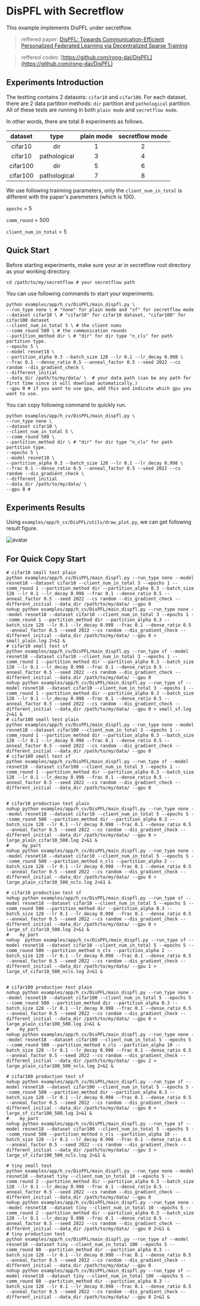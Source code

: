 # DisPFL with Secretflow

This example implements DisPFL under secretflow.

> reffered paper: [DisPFL: Towards Communication-Efficient Personalized Federated Learning via Decentralized Sparse Training](https://arxiv.org/abs/2206.00187)

> reffered codes: [https://github.com/rong-dai/DisPFL](https://github.com/rong-dai/DisPFL)


## Experiments Introduction

The testting contains 2 datasets: `cifar10` and `cifar100`.
For each dataset, there are 2 data partition methods: `dir` partition and `pathological` partition.
All of these tests are running in both `plain mode` and `secretflow mode`.

In other words, there are total 8 experiments as follows.

| dataset  |        type         | plain mode | secretflow mode |
|:--------:|:-------------------:|:----------:|:---------------:|
| cifar10  |         dir         |     1      |        2        |
| cifar10  |    pathological     |     3      |        4        |
| cifar100 |         dir         |     5      |        6        |
| cifar100 |    pathological     |     7      |        8        |

We use following trainning parameters, only the `client_num_in_total` is different with the paper's paremeters (which is 100).

`epochs` = 5

`comm_round` = 500

`client_num_in_total` = 5

## Quick Start

Before starting experiments, make sure your ar in secretflow root directory as your working directory.

```commandline
cd /path/to/my/secretflow # your secretflow path
```

You can use following commands to start your experiments.

```commandline
python examples/app/h_cv/DisPFL/main_dispfl.py \
--run_type none \ # "none" for plain mode and "sf" for secretflow mode
--dataset cifar10 \ # "cifar10" for cifar10 dataset, "cifar100" for cifar100 dataset
--client_num_in_total 5 \ # the client nums
--comm_round 500 \ # the communication rounds
--partition_method dir \ # "dir" for dir type "n_cls" for path partition type.
--epochs 5 \
--model resnet18 \
--partition_alpha 0.3 --batch_size 128 --lr 0.1 --lr_decay 0.998 \
--frac 0.1 --dense_ratio 0.5 --anneal_factor 0.5 --seed 2022 --cs random --dis_gradient_check \
--different_initial
--data_dir /path/to/my/data/ \  # your data path (can be any path for first time since it will download automatically.)
--gpu 0 # if you want to use gpu, add this and indicate which gpu you want to use.
```

You can copy following command to quickly run.
```commandline
python examples/app/h_cv/DisPFL/main_dispfl.py \
--run_type none \
--dataset cifar10 \
--client_num_in_total 5 \
--comm_round 500 \
--partition_method dir \ # "dir" for dir type "n_cls" for path partition type.
--epochs 5 \
--model resnet18 \
--partition_alpha 0.3 --batch_size 128 --lr 0.1 --lr_decay 0.998 \
--frac 0.1 --dense_ratio 0.5 --anneal_factor 0.5 --seed 2022 --cs random --dis_gradient_check \
--different_initial
--data_dir /path/to/my/data/ \
--gpu 0 #
```

## Experiments Results

Using `examples/app/h_cv/DisPFL/utils/draw_plot.py`, we can get following result figure.

![avatar](pic/results.png)


## For Quick Copy Start

```commandline
# cifar10 small test plain
python examples/app/h_cv/DisPFL/main_dispfl.py --run_type none --model resnet18 --dataset cifar10 --client_num_in_total 3 --epochs 1 --comm_round 1 --partition_method dir --partition_alpha 0.3 --batch_size 128 --lr 0.1 --lr_decay 0.998 --frac 0.1 --dense_ratio 0.5 --anneal_factor 0.5 --seed 2022 --cs random --dis_gradient_check --different_initial --data_dir /path/to/my/data/ --gpu 0
nohup python examples/app/h_cv/DisPFL/main_dispfl.py --run_type none --model resnet18 --dataset cifar10 --client_num_in_total 3 --epochs 1 --comm_round 1 --partition_method dir --partition_alpha 0.3 --batch_size 128 --lr 0.1 --lr_decay 0.998 --frac 0.1 --dense_ratio 0.5 --anneal_factor 0.5 --seed 2022 --cs random --dis_gradient_check --different_initial --data_dir /path/to/my/data/ --gpu 0 > small_plain.log 2>&1 &
# cifar10 small test sf
python examples/app/h_cv/DisPFL/main_dispfl.py --run_type sf --model resnet18 --dataset cifar10 --client_num_in_total 3 --epochs 1 --comm_round 1 --partition_method dir --partition_alpha 0.3 --batch_size 128 --lr 0.1 --lr_decay 0.998 --frac 0.1 --dense_ratio 0.5 --anneal_factor 0.5 --seed 2022 --cs random --dis_gradient_check --different_initial --data_dir /path/to/my/data/ --gpu 0
nohup python examples/app/h_cv/DisPFL/main_dispfl.py --run_type sf --model resnet18 --dataset cifar10 --client_num_in_total 3 --epochs 1 --comm_round 1 --partition_method dir --partition_alpha 0.3 --batch_size 128 --lr 0.1 --lr_decay 0.998 --frac 0.1 --dense_ratio 0.5 --anneal_factor 0.5 --seed 2022 --cs random --dis_gradient_check --different_initial --data_dir /path/to/my/data/ --gpu 0 > small_sf.log 2>&1 &
# cifar100 small test plain
python examples/app/h_cv/DisPFL/main_dispfl.py --run_type none --model resnet18 --dataset cifar100 --client_num_in_total 3 --epochs 1 --comm_round 1 --partition_method dir --partition_alpha 0.3 --batch_size 128 --lr 0.1 --lr_decay 0.998 --frac 0.1 --dense_ratio 0.5 --anneal_factor 0.5 --seed 2022 --cs random --dis_gradient_check --different_initial --data_dir /path/to/my/data/ --gpu 0
# cifar100 small test sf
python examples/app/h_cv/DisPFL/main_dispfl.py --run_type sf --model resnet18 --dataset cifar100 --client_num_in_total 3 --epochs 1 --comm_round 1 --partition_method dir --partition_alpha 0.3 --batch_size 128 --lr 0.1 --lr_decay 0.998 --frac 0.1 --dense_ratio 0.5 --anneal_factor 0.5 --seed 2022 --cs random --dis_gradient_check --different_initial --data_dir /path/to/my/data/ --gpu 0


# cifar10 production test plain
nohup python examples/app/h_cv/DisPFL/main_dispfl.py --run_type none --model resnet18 --dataset cifar10 --client_num_in_total 5 --epochs 5 --comm_round 500 --partition_method dir --partition_alpha 0.3 --batch_size 128 --lr 0.1 --lr_decay 0.998 --frac 0.1 --dense_ratio 0.5 --anneal_factor 0.5 --seed 2022 --cs random --dis_gradient_check --different_initial --data_dir /path/to/my/data/ --gpu 0 > large_plain_cifar10_500.log 2>&1 &
#     my_part
nohup python examples/app/h_cv/DisPFL/main_dispfl.py --run_type none --model resnet18 --dataset cifar10 --client_num_in_total 5 --epochs 5 --comm_round 500 --partition_method n_cls --partition_alpha 2 --batch_size 128 --lr 0.1 --lr_decay 0.998 --frac 0.1 --dense_ratio 0.5 --anneal_factor 0.5 --seed 2022 --cs random --dis_gradient_check --different_initial --data_dir /path/to/my/data/ --gpu 0 > large_plain_cifar10_500_ncls.log 2>&1 &

# cifar10 production test sf
nohup python examples/app/h_cv/DisPFL/main_dispfl.py --run_type sf --model resnet18 --dataset cifar10 --client_num_in_total 5 --epochs 5 --comm_round 500 --partition_method dir --partition_alpha 0.3 --batch_size 128 --lr 0.1 --lr_decay 0.998 --frac 0.1 --dense_ratio 0.5 --anneal_factor 0.5 --seed 2022 --cs random --dis_gradient_check --different_initial --data_dir /path/to/my/data/ --gpu 0 > large_sf_cifar10_500.log 2>&1 &
#    my_part
nohup  python examples/app/h_cv/DisPFL/main_dispfl.py --run_type sf --model resnet18 --dataset cifar10 --client_num_in_total 5 --epochs 5 --comm_round 500 --partition_method n_cls --partition_alpha 2 --batch_size 128 --lr 0.1 --lr_decay 0.998 --frac 0.1 --dense_ratio 0.5 --anneal_factor 0.5 --seed 2022 --cs random --dis_gradient_check --different_initial --data_dir /path/to/my/data/ --gpu 1 > large_sf_cifar10_500_ncls.log 2>&1 &


# cifar100 production test plain
nohup python examples/app/h_cv/DisPFL/main_dispfl.py --run_type none --model resnet18 --dataset cifar100 --client_num_in_total 5 --epochs 5 --comm_round 500 --partition_method dir --partition_alpha 0.3 --batch_size 128 --lr 0.1 --lr_decay 0.998 --frac 0.1 --dense_ratio 0.5 --anneal_factor 0.5 --seed 2022 --cs random --dis_gradient_check --different_initial --data_dir /path/to/my/data/ --gpu 0 > large_plain_cifar100_500.log 2>&1 &
#    my_part
nohup python examples/app/h_cv/DisPFL/main_dispfl.py --run_type none --model resnet18 --dataset cifar100 --client_num_in_total 5 --epochs 5 --comm_round 500 --partition_method n_cls --partition_alpha 10 --batch_size 128 --lr 0.1 --lr_decay 0.998 --frac 0.1 --dense_ratio 0.5 --anneal_factor 0.5 --seed 2022 --cs random --dis_gradient_check --different_initial --data_dir /path/to/my/data/ --gpu 2 > large_plain_cifar100_500_ncls.log 2>&1 &

# cifar100 production test sf
nohup python examples/app/h_cv/DisPFL/main_dispfl.py --run_type sf --model resnet18 --dataset cifar100 --client_num_in_total 5 --epochs 5 --comm_round 500 --partition_method dir --partition_alpha 0.3 --batch_size 128 --lr 0.1 --lr_decay 0.998 --frac 0.1 --dense_ratio 0.5 --anneal_factor 0.5 --seed 2022 --cs random --dis_gradient_check --different_initial --data_dir /path/to/my/data/ --gpu 0 > large_sf_cifar100_500.log 2>&1 &
#    my_part
nohup python examples/app/h_cv/DisPFL/main_dispfl.py --run_type sf --model resnet18 --dataset cifar100 --client_num_in_total 5 --epochs 5 --comm_round 500 --partition_method n_cls --partition_alpha 10 --batch_size 128 --lr 0.1 --lr_decay 0.998 --frac 0.1 --dense_ratio 0.5 --anneal_factor 0.5 --seed 2022 --cs random --dis_gradient_check --different_initial --data_dir /path/to/my/data/ --gpu 3 > large_sf_cifar100_500_ncls.log 2>&1 &

# tiny small test
python examples/app/h_cv/DisPFL/main_dispfl.py --run_type none --model resnet18 --dataset tiny --client_num_in_total 10 --epochs 5 --comm_round 2 --partition_method dir --partition_alpha 0.3 --batch_size 128 --lr 0.1 --lr_decay 0.998 --frac 0.1 --dense_ratio 0.5 --anneal_factor 0.5 --seed 2022 --cs random --dis_gradient_check --different_initial --data_dir /path/to/my/data/ --gpu 0
nohup python examples/app/h_cv/DisPFL/main_dispfl.py --run_type none --model resnet18 --dataset tiny --client_num_in_total 10 --epochs 5 --comm_round 2 --partition_method dir --partition_alpha 0.3 --batch_size 128 --lr 0.1 --lr_decay 0.998 --frac 0.1 --dense_ratio 0.5 --anneal_factor 0.5 --seed 2022 --cs random --dis_gradient_check --different_initial --data_dir /path/to/my/data/ --gpu 0 2>&1 &
# tiny production test
python examples/app/h_cv/DisPFL/main_dispfl.py --run_type sf --model resnet18 --dataset tiny --client_num_in_total 100 --epochs 5 --comm_round 80 --partition_method dir --partition_alpha 0.3 --batch_size 128 --lr 0.1 --lr_decay 0.998 --frac 0.1 --dense_ratio 0.5 --anneal_factor 0.5 --seed 2022 --cs random --dis_gradient_check --different_initial --data_dir /path/to/my/data/ --gpu 0
nohup python examples/app/h_cv/DisPFL/main_dispfl.py --run_type sf --model resnet18 --dataset tiny --client_num_in_total 100 --epochs 5 --comm_round 80 --partition_method dir --partition_alpha 0.3 --batch_size 128 --lr 0.1 --lr_decay 0.998 --frac 0.1 --dense_ratio 0.5 --anneal_factor 0.5 --seed 2022 --cs random --dis_gradient_check --different_initial --data_dir /path/to/my/data/ --gpu 0 2>&1 &

```
